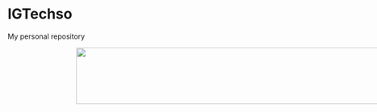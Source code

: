 # IGTechso
My personal repository

 
<div style="width: 990px; margin: auto;">
<img src="/ethomson.gif" style="width: 854px; height: 112px; margin: 0 0 0 136px; padding: 0;">
</div>
